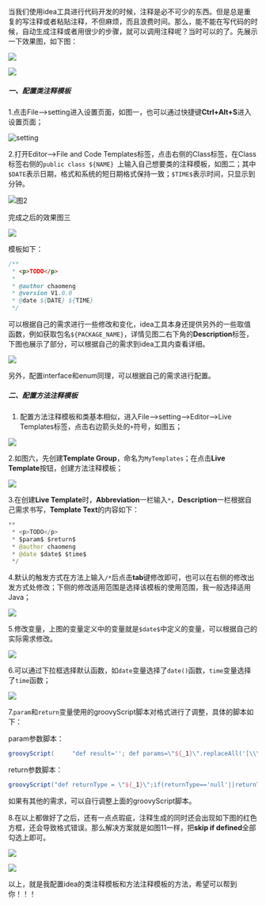 ​		当我们使用idea工具进行代码开发的时候，注释是必不可少的东西。但是总是重复的写注释或者粘贴注释，不但麻烦，而且浪费时间。那么，能不能在写代码的时候，自动生成注释或者用很少的步骤，就可以调用注释呢？当时可以的了。先展示一下效果图，如下图：

![](C:\Users\zmx\IdeaProjects\blog\blog\工具使用\idea\pic\类模板效果图.png)

![](C:\Users\zmx\IdeaProjects\blog\blog\工具使用\idea\pic\方法模板效果图.png)

##### 一、配置类注释模板

1.点击File-->setting进入设置页面，如图一，也可以通过快捷键**Ctrl+Alt+S**进入设置页面；

![setting](C:\Users\zmx\IdeaProjects\blog\blog\工具使用\idea\pic\图1.png)

2.打开Editor-->File and Code Templates标签，点击右侧的Class标签，在Class标签右侧的`public class ${NAME} `上输入自己想要类的注释模板，如图二；其中`$DATE`表示日期，格式和系统的短日期格式保持一致；`$TIME$`表示时间，只显示到分钟。

![图2](C:\Users\zmx\IdeaProjects\blog\blog\工具使用\idea\pic\图2.png)

完成之后的效果图三

![](C:\Users\zmx\IdeaProjects\blog\blog\工具使用\idea\pic\图3.png)

模板如下：

```java
/**
 * <p>TODO</p>
 *
 * @author chaomeng
 * @version V1.0.0
 * @date ${DATE} ${TIME}
 */
```

可以根据自己的需求进行一些修改和变化，idea工具本身还提供另外的一些取值函数，例如获取包名`${PACKAGE_NAME}`，详情见图二右下角的**Description**标签，下图也展示了部分，可以根据自己的需求到idea工具内查看详细。

![](C:\Users\zmx\IdeaProjects\blog\blog\工具使用\idea\pic\图4.png)



另外，配置interface和enum同理，可以根据自己的需求进行配置。

##### 二、配置方法注释模板

1. 配置方法注释模板和类基本相似，进入File-->setting-->Editor-->Live Templates标签，点击右边箭头处的`+`符号，如图五；

![](C:\Users\zmx\IdeaProjects\blog\blog\工具使用\idea\pic\图5.png)

2.如图六，先创建**Template Group**，命名为`MyTemplates`；在点击**Live Template**按钮，创建方法注释模板；

![](C:\Users\zmx\IdeaProjects\blog\blog\工具使用\idea\pic\图6.png)

3.在创建**Live Template**时，**Abbreviation**一栏输入`*`，**Description**一栏根据自己需求书写，**Template Text**的内容如下：

```java
**
 * <p>TODO</p>
 * $param$ $return$
 * @author chaomeng
 * @date $date$ $time$
 */
```

4.默认的触发方式在方法上输入`/*`后点击**tab**键修改即可，也可以在右侧的修改出发方式处修改；下侧的修改适用范围是选择该模板的使用范围，我一般选择适用Java；

![](C:\Users\zmx\IdeaProjects\blog\blog\工具使用\idea\pic\图7.png)

5.修改变量，上图的变量定义中的变量就是`$date$`中定义的变量，可以根据自己的实际需求修改。

![](C:\Users\zmx\IdeaProjects\blog\blog\工具使用\idea\pic\图8.png)

6.可以通过下拉框选择默认函数，如`date`变量选择了`date()`函数，`time`变量选择了`time`函数；

![](C:\Users\zmx\IdeaProjects\blog\blog\工具使用\idea\pic\图9.png)

7.`param`和`return`变量使用的groovyScript脚本对格式进行了调整，具体的脚本如下：

param参数脚本：

```groovy
groovyScript(     "def result=''; def params=\"${_1}\".replaceAll('[\\\\[|\\\\]|\\\\s]', '').split(',').toList();if(params.size()>0&&params[0]!=''){result+='\\r\\n';for(i = 0; i < params.size(); i++) {result+=' * @param ' + params[i] +' TODO'+ ((i < params.size() - 1) ? '\\r\\n' : '')}; };return result",methodParameters())
```

return参数脚本：

```groovy
groovyScript("def returnType = \"${_1}\";if(returnType=='null'||returnType=='void'){ return;}else{return '\\r\\n'+' * @return {@link ' + returnType+'} TODO';}", methodReturnType()); 
```

如果有其他的需求，可以自行调整上面的groovyScript脚本。



8.在以上都做好了之后，还有一点点瑕疵，注释生成的同时还会出现如下图的红色方框，还会导致格式错误。那么解决方案就是如图11一样，把**skip if defined**全部勾选上即可。

![](C:\Users\zmx\IdeaProjects\blog\blog\工具使用\idea\pic\图10.png)

![](C:\Users\zmx\IdeaProjects\blog\blog\工具使用\idea\pic\图11.png)



以上，就是我配置idea的类注释模板和方法注释模板的方法，希望可以帮到你！！！